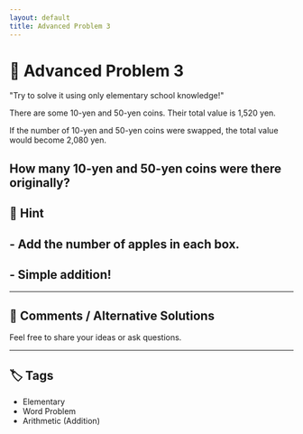 ```yaml
---
layout: default
title: Advanced Problem 3
---
```


# 🧮 Advanced Problem 3

"Try to solve it using only elementary school knowledge!"

There are some 10-yen and 50-yen coins.
Their total value is 1,520 yen.

If the number of 10-yen and 50-yen coins were swapped, the total value would become 2,080 yen.

How many 10-yen and 50-yen coins were there originally?
---

## 📝 Hint

## - Add the number of apples in each box.
## - Simple addition!

---

## 💬 Comments / Alternative Solutions

Feel free to share your ideas or ask questions.

---

## 🏷 Tags

- Elementary 
- Word Problem  
- Arithmetic (Addition)
